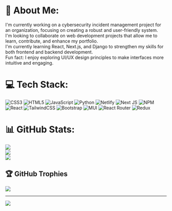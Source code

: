 # 💫 About Me:
I'm currently working on a cybersecurity incident management project for an organization, focusing on creating a robust and user-friendly system.<br>I'm looking to collaborate on web development projects that allow me to learn, contribute, and enhance my portfolio.<br>I'm currently learning React, Next.js, and Django to strengthen my skills for both frontend and backend development.<br>Fun fact: I enjoy exploring UI/UX design principles to make interfaces more intuitive and engaging.


# 💻 Tech Stack:
![CSS3](https://img.shields.io/badge/css3-%231572B6.svg?style=for-the-badge&logo=css3&logoColor=white) ![HTML5](https://img.shields.io/badge/html5-%23E34F26.svg?style=for-the-badge&logo=html5&logoColor=white) ![JavaScript](https://img.shields.io/badge/javascript-%23323330.svg?style=for-the-badge&logo=javascript&logoColor=%23F7DF1E) ![Python](https://img.shields.io/badge/python-3670A0?style=for-the-badge&logo=python&logoColor=ffdd54) ![Netlify](https://img.shields.io/badge/netlify-%23000000.svg?style=for-the-badge&logo=netlify&logoColor=#00C7B7) ![Next JS](https://img.shields.io/badge/Next-black?style=for-the-badge&logo=next.js&logoColor=white) ![NPM](https://img.shields.io/badge/NPM-%23CB3837.svg?style=for-the-badge&logo=npm&logoColor=white) ![React](https://img.shields.io/badge/react-%2320232a.svg?style=for-the-badge&logo=react&logoColor=%2361DAFB) ![TailwindCSS](https://img.shields.io/badge/tailwindcss-%2338B2AC.svg?style=for-the-badge&logo=tailwind-css&logoColor=white) ![Bootstrap](https://img.shields.io/badge/bootstrap-%238511FA.svg?style=for-the-badge&logo=bootstrap&logoColor=white) ![MUI](https://img.shields.io/badge/MUI-%230081CB.svg?style=for-the-badge&logo=mui&logoColor=white) ![React Router](https://img.shields.io/badge/React_Router-CA4245?style=for-the-badge&logo=react-router&logoColor=white) ![Redux](https://img.shields.io/badge/redux-%23593d88.svg?style=for-the-badge&logo=redux&logoColor=white)
# 📊 GitHub Stats:
![](https://github-readme-stats.vercel.app/api?username=@mandito02&theme=github_dark&hide_border=false&include_all_commits=false&count_private=false)<br/>
![](https://github-readme-streak-stats.herokuapp.com/?user=@mandito02&theme=github_dark&hide_border=false)<br/>
![](https://github-readme-stats.vercel.app/api/top-langs/?username=@mandito02&theme=github_dark&hide_border=false&include_all_commits=false&count_private=false&layout=compact)

## 🏆 GitHub Trophies
![](https://github-profile-trophy.vercel.app/?username=@mandito02&theme=radical&no-frame=false&no-bg=true&margin-w=4)

---
[![](https://visitcount.itsvg.in/api?id=@mandito02&icon=1&color=0)](https://visitcount.itsvg.in)

<!-- Proudly created with GPRM ( https://gprm.itsvg.in ) -->
